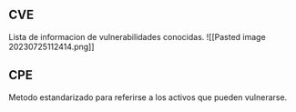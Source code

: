 ## CVE
Lista de informacion de vulnerabilidades conocidas.
![[Pasted image 20230725112414.png]]
## CPE
Metodo estandarizado para referirse a los activos que pueden vulnerarse.